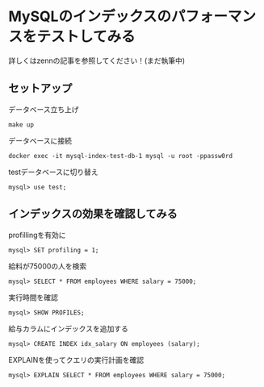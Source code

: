 # MySQLのインデックスのパフォーマンスをテストしてみる

詳しくはzennの記事を参照してください！(まだ執筆中)

## セットアップ

データベース立ち上げ

```shell
make up
```

データベースに接続

```shell
docker exec -it mysql-index-test-db-1 mysql -u root -ppassw0rd
```

testデータベースに切り替え

```shell
mysql> use test;
```

## インデックスの効果を確認してみる

profillingを有効に

```shell
mysql> SET profiling = 1;
```

給料が75000の人を検索

```shell
mysql> SELECT * FROM employees WHERE salary = 75000;
```

実行時間を確認

```shell
mysql> SHOW PROFILES;
```

給与カラムにインデックスを追加する

```shell
mysql> CREATE INDEX idx_salary ON employees (salary);
```

EXPLAINを使ってクエリの実行計画を確認

```shell
mysql> EXPLAIN SELECT * FROM employees WHERE salary = 75000;
```
